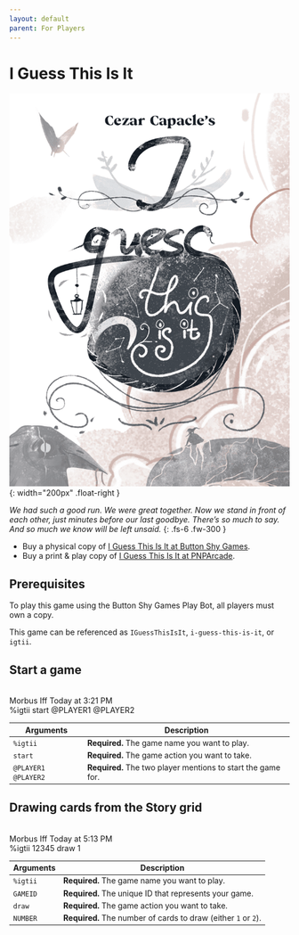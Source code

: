 ```yaml
---
layout: default
parent: For Players
---
```


# I Guess This Is It

![I Guess This Is It cover](../assets/i-guess-this-is-it--cover.png){: width="200px" .float-right }

_We had such a good run. We were great together. Now we stand in front of each
other, just minutes before our last goodbye. There’s so much to say. And so
much we know will be left unsaid._
{: .fs-6 .fw-300 }

* Buy a physical copy of [I Guess This Is It at Button Shy Games](https://buttonshygames.com/products/i-guess-this-is-it-1).
* Buy a print & play copy of [I Guess This Is It at PNPArcade](https://www.pnparcade.com/products/i-guess-this-is-it).

## Prerequisites 

To play this game using the Button Shy Games Play Bot, all players must own a copy.

This game can be referenced as `IGuessThisIsIt`, `i-guess-this-is-it`, or `igtii`.

## Start a game

<div class="discord-messages">
  <div class="discord-message">
    <div class="discord-message-content">
      <div class="discord-author-avatar">
        <img src="https://cdn.discordapp.com/avatars/210832949904408577/de284c63bedc8a161782e959288bda2b.png" alt="">
      </div>
      <div class="discord-message-body">
        <div class="discord-message-author">
          <span class="discord-author-info"><span class="discord-author-username">Morbus Iff</span></span>
          <span class="discord-message-timestamp">Today at 3:21 PM</span>
        </div>
        <div class="discord-message-text">
          %igtii start <span class="discord-mention">@PLAYER1</span> <span class="discord-mention">@PLAYER2</span>
        </div>
      </div>
    </div>
  </div>
</div>

| Arguments           | Description                                                  |
|---------------------|--------------------------------------------------------------|
| `%igtii`            | **Required.** The game name you want to play.                |
| `start`             | **Required.** The game action you want to take.              |
| `@PLAYER1 @PLAYER2` | **Required.** The two player mentions to start the game for. |

## Drawing cards from the Story grid

<div class="discord-messages">
  <div class="discord-message">
    <div class="discord-message-content">
      <div class="discord-author-avatar">
        <img src="https://cdn.discordapp.com/avatars/210832949904408577/de284c63bedc8a161782e959288bda2b.png" alt="">
      </div>
      <div class="discord-message-body">
        <div class="discord-message-author">
          <span class="discord-author-info"><span class="discord-author-username">Morbus Iff</span></span>
          <span class="discord-message-timestamp">Today at 5:13 PM</span>
        </div>
        <div class="discord-message-text">
          %igtii 12345 draw 1
        </div>
      </div>
    </div>
  </div>
</div>

| Arguments | Description                                                    |
|-----------|----------------------------------------------------------------|
| `%igtii`  | **Required.** The game name you want to play.                  |
| `GAMEID`  | **Required.** The unique ID that represents your game.         |
| `draw`    | **Required.** The game action you want to take.                |
| `NUMBER`  | **Required.** The number of cards to draw (either `1` or `2`). |
